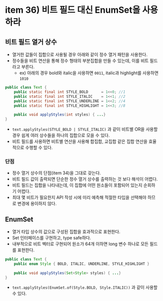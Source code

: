 # item 36) 비트 필드 대신 EnumSet을 사용하라

## 비트 필드 열거 상수

* 열거한 값들이 집합으로 사용될 경우 아래와 같이 정수 열거 패턴을 사용한다.
* 정수들을 비트 연산을 통해 정수 형태의 부분집합을 만들 수 있는데, 이를 비트 필드라고 부른다.
  * ex) 아래의 경우 bold와 italic을 사용하면 `0011`, italic과 highlight를 사용하면 `1010`

```java
public class Text {
    public static final int STYLE_BOLD      = 1<<0; //1
    public static final int STYLE_ITALIC    = 1<<1; //2
    public static final int STYLE_UNDERLINE = 1<<2; //4
    public static final int STYLE_HIGHLIGHT = 1<<3; //8
    
    public void applyStyles(int styles) { ...}
}
```

* `text.applyStyles(STYLE_BOLD | STYLE_ITALIC)` 과 같이 비트별 OR을 사용할 경우 쉽게 여러 상수들을 하나의 집합으로 모을 수 있다.
* 비트 필드를 사용하면 비트별 연산을 사용해 합집합, 교집합 같은 집합 연산을 효율적으로 수행할 수 있다.

### 단점

* 정수 열거 상수의 단점(item 34)을 그대로 갖는다.
* 비트 필드 값이 출력되면 단순한 정수 열거 상수를 출력하는 것 보다 해석이 어렵다.
* 비트 필드는 집합을 나타내는데, 이 집합에 어떤 원소들이 포함되어 있는지 순회하기 어렵다.
* 최대 몇 비트가 필요한지 API 작성 시에 미리 예측해 적절한 타입을 선택해야 하므로 변경에 용이하지 않다.

## EnumSet

* 열거 타입 상수의 값으로 구성된 집합을 효과적으로 표현한다.
* Set 인터페이스를 구현하고, type safe하다.
* 내부적으로 비트 벡터로 구현되어 원소가 64개 이하면 long 변수 하나로 모든 필드를 표현한다.

```java
public class Text {
    public enum Style { BOLD, ITALIC, UNDERLINE, STYLE_HIGHLIGHT }
    
    public void applyStyles(Set<Style> styles) { ...}
}
```

* `text.applyStyles(EnumSet.of(Style.BOLD, Style.ITALIC))` 과 같이 사용할 수 있다.
